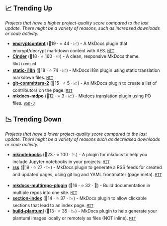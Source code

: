 ## 📈 Trending Up

_Projects that have a higher project-quality score compared to the last update. There might be a variety of reasons, such as increased downloads or code activity._

- <b><a href="https://github.com/CoinK0in/mkdocs-encryptcontent-plugin">encryptcontent</a></b> (🥇19 ·  ⭐ 44 · 📈) - A MkDocs plugin that encrypt/decrypt markdown content with AES. <code><a href="http://bit.ly/34MBwT8">MIT</a></code> <code><img src="https://cdn.icon-icons.com/icons2/1465/PNG/512/701electricplug_100845.png" style="display:inline;" width="13" height="13"></code>
- <b><a href="https://github.com/chrissimpkins/cinder">Cinder</a></b> (🥇18 ·  ⭐ 160 · 💤) - A clean, responsive MkDocs theme. <code>❗Unlicensed</code> <code><img src="https://cdn.icon-icons.com/icons2/1495/PNG/512/preferencesdesktoptheme_102980.png" style="display:inline;" width="13" height="13"></code>
- <b><a href="https://github.com/ultrabug/mkdocs-static-i18n">static-i18n</a></b> (🥇18 ·  ⭐ 74 · 📈) - MkDocs i18n plugin using static translation markdown files. <code><a href="http://bit.ly/34MBwT8">MIT</a></code> <code><img src="https://cdn.icon-icons.com/icons2/1465/PNG/512/701electricplug_100845.png" style="display:inline;" width="13" height="13"></code>
- <b><a href="https://github.com/ojacques/mkdocs-git-committers-plugin-2">git-committers-2</a></b> (🥉15 ·  ⭐ 5 · 📈) - An MkDocs plugin to create a list of contributors on the page. <code><a href="http://bit.ly/34MBwT8">MIT</a></code> <code><img src="https://cdn.icon-icons.com/icons2/1465/PNG/512/701electricplug_100845.png" style="display:inline;" width="13" height="13"></code>
- <b><a href="https://github.com/mondeja/mkdocs-mdpo-plugin">mkdocs-mdpo</a></b> (🥉12 ·  ⭐ 3 · 📈) - Mkdocs translation plugin using PO files. <code><a href="http://bit.ly/3aKzpTv">BSD-3</a></code> <code><img src="https://cdn.icon-icons.com/icons2/1465/PNG/512/701electricplug_100845.png" style="display:inline;" width="13" height="13"></code>

## 📉 Trending Down

_Projects that have a lower project-quality score compared to the last update. There might be a variety of reasons such as decreased downloads or code activity._

- <b><a href="https://github.com/greenape/mknotebooks">mknotebooks</a></b> (🥇23 ·  ⭐ 100 · 📉) - A plugin for mkdocs to help you include Jupyter notebooks in your projects. <code><a href="http://bit.ly/34MBwT8">MIT</a></code> <code><img src="https://cdn.icon-icons.com/icons2/1465/PNG/512/701electricplug_100845.png" style="display:inline;" width="13" height="13"></code>
- <b><a href="https://github.com/Guts/mkdocs-rss-plugin">rss</a></b> (🥇19 ·  ⭐ 27 · 📉) - MkDocs plugin to generate a RSS feeds for created and updated pages, using git log and YAML frontmatter (page.meta). <code><a href="http://bit.ly/34MBwT8">MIT</a></code> <code><img src="https://cdn.icon-icons.com/icons2/1465/PNG/512/701electricplug_100845.png" style="display:inline;" width="13" height="13"></code>
- <b><a href="https://github.com/jdoiro3/mkdocs-multirepo-plugin">mkdocs-multirepo-plugin</a></b> (🥈16 ·  ⭐ 32 · 🐣) - Build documentation in multiple repos into one site. <code><a href="http://bit.ly/34MBwT8">MIT</a></code> <code><img src="https://cdn.icon-icons.com/icons2/1465/PNG/512/701electricplug_100845.png" style="display:inline;" width="13" height="13"></code>
- <b><a href="https://github.com/oprypin/mkdocs-section-index">section-index</a></b> (🥈14 ·  ⭐ 37 · 📉) - MkDocs plugin to allow clickable sections that lead to an index page. <code><a href="http://bit.ly/34MBwT8">MIT</a></code> <code><img src="https://cdn.icon-icons.com/icons2/1465/PNG/512/701electricplug_100845.png" style="display:inline;" width="13" height="13"></code>
- <b><a href="https://github.com/quantorconsulting/mkdocs_build_plantuml">build-plantuml</a></b> (🥈13 ·  ⭐ 35 · 📉) - MkDocs plugin to help generate your plantuml images locally or remotely as files (NOT inline). <code><a href="http://bit.ly/34MBwT8">MIT</a></code> <code><img src="https://cdn.icon-icons.com/icons2/1465/PNG/512/701electricplug_100845.png" style="display:inline;" width="13" height="13"></code>

